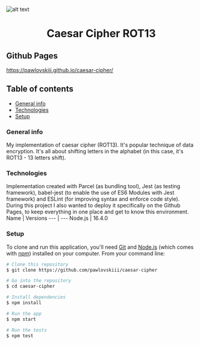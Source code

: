 ![alt text](https://miro.medium.com/max/2240/1*Q-Kh2aE-BomHiU6L9d8EDQ.jpeg)
<h1 align="center">
    Caesar Cipher ROT13 
</h1
<p></p>

## Github Pages
https://pawlovskiii.github.io/caesar-cipher/

## Table of contents
* [General info](#general-info)
* [Technologies](#technologies)
* [Setup](#setup)

### General info 
My implementation of caesar cipher (ROT13). It's popular technique of data encryption. It's all about shifting letters in the alphabet (in this case, it's ROT13 - 13 letters shift).

### Technologies
Implementation created with Parcel (as bundling tool), Jest (as testing framework), babel-jest (to enable the use of ES6 Modules with Jest framework) and ESLint (for improving syntax and enforce code style). During this project I also wanted to deploy it specifically on the Github Pages, to keep everything in one place and get to know this environment.
Name  | Versions
--- | --- 
Node.js  | 16.4.0
### Setup
To clone and run this application, you'll need [Git](https://git-scm.com) and [Node.js](https://nodejs.org/en/download/) (which comes with [npm](http://npmjs.com)) installed on your computer. From your command line:

```bash
# Clone this repository
$ git clone https://github.com/pawlovskiii/caesar-cipher

# Go into the repository
$ cd caesar-cipher

# Install dependencies
$ npm install 

# Run the app
$ npm start

# Run the tests
$ npm test
```




